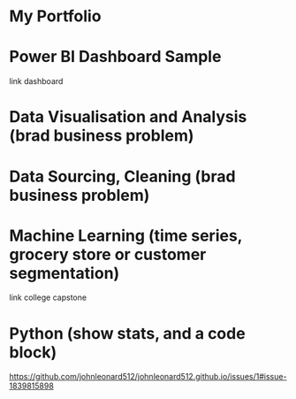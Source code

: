 # My Portfolio
# Power BI Dashboard Sample
 link dashboard

# Data Visualisation and Analysis (brad business problem)

# Data Sourcing, Cleaning (brad business problem)

# Machine Learning (time series, grocery store or customer segmentation)
link college capstone

# Python (show stats, and a code block)
https://github.com/johnleonard512/johnleonard512.github.io/issues/1#issue-1839815898
